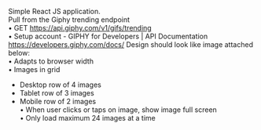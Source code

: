 Simple React JS application.</br>
Pull from the Giphy trending endpoint</br>
• GET https://api.giphy.com/v1/gifs/trending</br>
• Setup account - GIPHY for Developers | API Documentation</br>
   https://developers.giphy.com/docs/
Design should look like image attached below:</br>
• Adapts to browser width</br>
• Images in grid</br>
 - Desktop row of 4 images</br>
 - Tablet row of 3 images</br>
 - Mobile row of 2 images</br>
• When user clicks or taps on image, show image full screen</br>
• Only load maximum 24 images at a time</br>
